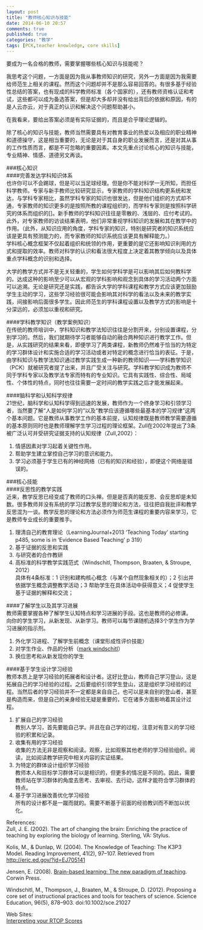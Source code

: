 ```yaml
---
layout: post
title: "教师核心知识与技能"
date: 2014-06-10 20:57
comments: true
published: true
categories: "教学"
tags: [PCK,teacher knowledge, core skills]
---
```

要成为一名合格的教师，需要掌握哪些核心知识与技能呢？  

我思考这个问题，一方面是因为我从事教师知识的研究，另外一方面是因为我需要给师范生上相关的课程。然而这个问题却并不是那么容易回答的。有很多基于经验性总结的答案，也有现成的科学教师标准（各个国家的），还有教师资格认证和考试，这些都可以成为备选答案，但是却大多却并没有给出背后的依据和原因，有的是人云亦云，对于真正的认识和解决这个问题帮助甚小。  

在我看来，要给出答案必须是有实际证据的，而且是合乎理论逻辑的。  

除了核心的知识与技能，教师当然需要具有对教育事业的热爱以及相应的职业精神和道德操守，这是相当重要的，无论是对于其自身的职业发展而言，还是对其从事的工作性质而言，都是不可忽略的重要因素。本文先重点讨论核心的知识与技能，专业精神、情感、道德另文再谈。  

###核心知识  
####完善发达学科知识体系  
也许你可以不会踢球，但是可以当足球经理。但是你不能对科学一无所知，而担任科学教师。专家与新手教师比较研究显示，专家教师的学科知识结构更系统和发达，与学科专家相比，虽然学科专家的知识也很发达，但是他们组织的方式却不通，专家教师的知识更多的是按照所教的课程组织的，而学科专家则是按照科学研究的体系而组织的[]。新手教师的学科知识往往是零散的、浅层的、应付考试的。此外，对专家教师的访谈结果表明，他们非常重视学科知识的发展和其在教学中的作用。（此外，从知识应用的角度，学科专家的知识，特别是研究者的知识系统应该是更具有预测能力的，而专家教师的知识系统应该更具有解释能力。）  
学科核心概念框架不仅起着组织和统领的作用，更重要的是它还影响知识利用的方式和提取的效率。教师对科学的认识和看法很大程度上决定着其教学倾向以及具体重点学科概念的识别和选择。  

大学的教学方式并不是无关轻重的，学生如何学科学是可以影响其后如何教科学的。达成这种的影响至少可以从宏观的学科影响和观念到具体的学习活动两个方面可以追溯。无论是研究还是实践，都告诉大学的学科课程和教学方式应该更加鼓励学生主动的学习，这些学习经验很可能会影响其对科学的看法以及未来的教学实践，间接影响后面很多学生。因此师范生的学科课程设置以及教学方式的影响是十分深远的，必须加以重视和研究。  

####学科教学知识（教学案例知识）  
在传统的教师培训中，学科知识和教学法知识往往是分割开来，分别设置课程，分别学习的。然后，我们就期待学习者能够自动的融合两种知识进行教学工作。但是，从实践研究的结果来看，即便学习了两类课程，新教师仍然难于恰当的为特定的学习群体设计和实施合适的学习活动或者对特定的概念进行恰当的表征。于是，由学科知识与教学法知识通过教学实践生成一种新的教师知识——学科教学知识（PCK）就被研究者提了出来，并且广受关注与研究。学科教学知识成为教师不同于学科专家以及教学法专家而特有的专业知识。它具有实践性、综合性、局域性、个体性的特点，同时也往往需要一定时间的教学实践之后才能发展起来。  

####脑科学和认知科学规律  
21世纪，脑科学和认知科学得到迅速的发展，教师作为一个终身学习和引领学习者，当然要了解“人是如何学习的”以及“教学应该遵循哪些最基本的学习规律”这两个基本问题。它是教师从事教学工作的基本前提，认知规律既是教师教学需要遵循的基本原则同时也是教师理解学生学习过程的理论框架。Zull在2002年提出了3条被广泛认可并受研究证据支持的认知规律（Zull,2002）：  
1. 情感因素对学习起着关键性作用。  
2. 帮助学生建立掌控自己学习的意识和能力。  
3. 学习必须基于学生已有的神经网络（已有的知识和经验），即便这个网络是错误的。  

###核心技能  
####反思性的教学实践  
近来，教学反思已经变成了教师的口头禅。但是是否真的能反思、会反思却是未知数。很多教师并没有系统的学习过教学反思的理论和方法，往往把自我批评和教学反思混为一谈。教学反思的理论和方法必须作为师范生课程的重要内容来学习，它是教师专业成长的重要推手。  
1. 理清自己的教育理论（LearningJournal+2013 ‘Teaching Today’ starting p485, some is in ‘Evidence Based Teaching’ p 319）  
2. 基于证据的反思和实践  
3. 与研究者的合作教研  
4. 高标准的科学教学实践范式（Windschitl, Thompson, Braaten, & Stroupe, 2012）  
具体有4条标准：1 识别和建构核心概念（与某个自然现象相关的）；2 引出并依据学生概念调整教学活动；3 帮助学生在具体活动中获得意义；4 促使学生基于证据的解释和交流；  

####了解学生以及其学习进展  
教师需要掌握各种了解学生认知特点和学习进展的手段。这也是教师的必修课。  
向你的学生学习，从新发现、从新学习。教师可以每节课随机选择3个学生作为学习进展的指示剂。  
1. 外化学习进程、了解学生前概念（课堂形成性评价技能）  
2. 对学生作业、作品的分析（[mark windschitl](http://faculty.washington.edu/mwind/MWHome/)）  
3. 换位思考和从新发现你的学生  

####基于学生设计学习经验  
教师本质上是学习经验的拓展者和设计者。这好比登山，教师自己学习登山，这是拓展自己的学习经验的过程。之后要组织引领学生登山，这是组织学习经验的过程。当然后者的学习经验并不一定都是来自自己，也可以是来自别的登山者，甚至是构造而来，但是自己的亲身经验无疑是重要的，它在诸多方面影响着其设计过程。  
1. 扩展自己的学习经验  
教别人学习，首先要能自己学。并且在自己学的过程，注意对有意义的学习经验的积累和记录。  
2. 收集有用的学习经验  
收集的方法无非是观察和阅读。观察，比如观察其他老师的学习经验组织。阅读，比如阅读教学研究中相关内容的实证结果。  
3. 为特定的群体设计组织学习经验  
教师本人和目标学习群体可以是相识的，但更多的情况是不同的。因此，需要教师站在学习群体的角度去思考、去审视、去行动，这样才能符合学习群体的特点。  
4. 基于学习进展改善优化学习经验  
所有的设计都不是一蹴而就的。需要不断基于前面的经验教训而不断加以优化。  

References:  
Zull, J. E. (2002). The art of changing the brain: Enriching the practice of teaching by exploring the biology of learning. Sterling, VA: Stylus.  

Kolis, M., & Dunlap, W. (2004). The Knowledge of Teaching: The K3P3 Model. Reading Improvement, 41(2), 97–107. Retrieved from http://eric.ed.gov/?id=EJ705141  

Jensen, E. (2008). [Brain-based learning: The new paradigm of teaching](http://www.google.com/books?lr=&id=9lAJi6ij0t0C). Corwin Press.  

Windschitl, M., Thompson, J., Braaten, M., & Stroupe, D. (2012). Proposing a core set of instructional practices and tools for teachers of science. Science Education, 96(5), 878–903. doi:10.1002/sce.21027  

Web Sites:  
[Interpreting your RTOP Scores](http://serc.carleton.edu/NAGTWorkshops/certop/interpret.html)  
